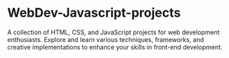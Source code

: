 # WebDev-Javascript-projects
A collection of HTML, CSS, and JavaScript projects for web development enthusiasts. Explore and learn various techniques, frameworks, and creative implementations to enhance your skills in front-end development.
